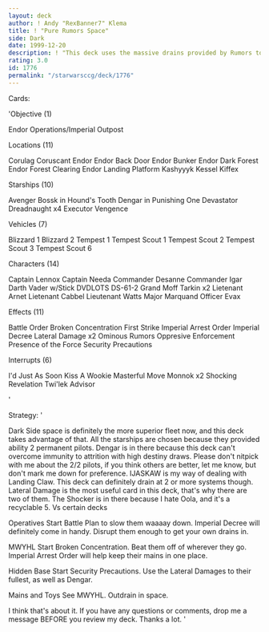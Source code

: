 ```yaml
---
layout: deck
author: ! Andy "RexBanner7" Klema
title: ! "Pure Rumors Space"
side: Dark
date: 1999-12-20
description: ! "This deck uses the massive drains provided by Rumors to win drain races, or uses the Big Blue power to beat on your opponent."
rating: 3.0
id: 1776
permalink: "/starwarsccg/deck/1776"
---
```

Cards: 

'Objective (1)

Endor Operations/Imperial Outpost

Locations (11)

Corulag
Coruscant
Endor
Endor Back Door
Endor Bunker
Endor Dark Forest
Endor Forest Clearing
Endor Landing Platform
Kashyyyk
Kessel
Kiffex

Starships (10)

Avenger
Bossk in Hound's Tooth
Dengar in Punishing One
Devastator
Dreadnaught x4
Executor
Vengence

Vehicles (7)

Blizzard 1
Blizzard 2
Tempest 1
Tempest Scout 1
Tempest Scout 2
Tempest Scout 3
Tempest Scout 6

Characters (14)

Captain Lennox
Captain Needa
Commander Desanne
Commander Igar
Darth Vader w/Stick
DVDLOTS
DS-61-2
Grand Moff Tarkin x2
Lietenant Arnet
Lietenant Cabbel
Lieutenant Watts
Major Marquand
Officer Evax

Effects (11)

Battle Order
Broken Concentration
First Strike
Imperial Arrest Order
Imperial Decree
Lateral Damage x2
Ominous Rumors
Oppresive Enforcement
Presence of the Force
Security Precautions

Interrupts (6)

I'd Just As Soon Kiss A Wookie
Masterful Move
Monnok x2
Shocking Revelation
Twi'lek Advisor

'

Strategy: '

Dark Side space is definitely the more superior fleet now, and this deck takes advantage of that. All the starships are chosen because they provided ability 2 permanent pilots. Dengar is in there because this deck can't overcome immunity to attrition with high destiny draws. Please don't nitpick with me about the 2/2 pilots, if you think others are better, let me know, but don't mark me down for preference. IJASKAW is my way of dealing with Landing Claw. This deck can definitely drain at 2 or more systems though. Lateral Damage is the most useful card in this deck, that's why there are two of them. The Shocker is in there because I hate Oola, and it's a recyclable 5. Vs certain decks

Operatives Start Battle Plan to slow them waaaay
	down. Imperial Decree will definitely come in
	handy. Disrupt them enough to get your own
	drains in.

MWYHL Start Broken Concentration. Beat them off of
	wherever they go. Imperial Arrest Order will
	help keep their mains in one place.

Hidden Base Start Security Precautions. Use the
	Lateral Damages to their fullest, as well as
	Dengar.

Mains and Toys See MWYHL. Outdrain in space.

I think that's about it. If you have any questions or comments, drop me a message BEFORE you review my deck. Thanks a lot. '

